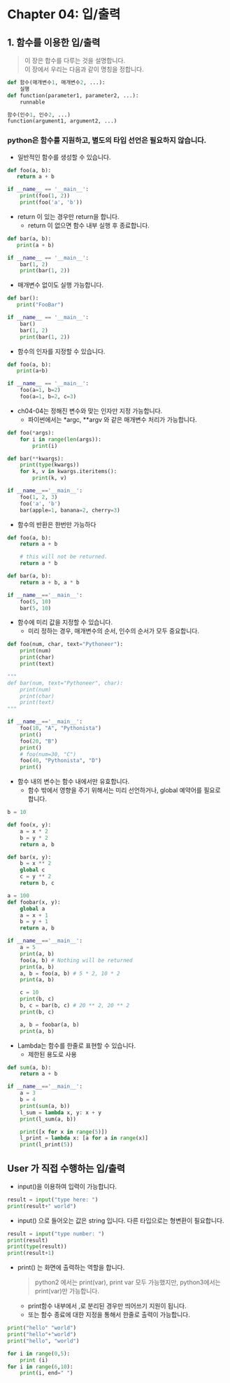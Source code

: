 # Chapter 04: 입/출력

## 1. 함수를 이용한 입/출력
> 이 장은 합수를 다루는 것을 설명합니다.  
> 이 장에서 우리는 다음과 같이 명칭을 정합니다.

```python
def 함수(매개변수1, 매개변수2, ...):
    실행
def function(parameter1, parameter2, ...):
    runnable

함수(인수1, 인수2, ...)
function(argument1, argument2, ...)
```

### python은 함수를 지원하고, 별도의 타입 선언은 필요하지 않습니다.

* 일반적인 함수를 생성할 수 있습니다.

```python ch04-01.py
def foo(a, b):
   return a + b

if __name__ == '__main__':
    print(foo(1, 2))
    print(foo('a', 'b'))
```

* return 이 있는 경우만 return을 합니다.
  * return 이 없으면 함수 내부 실행 후 종료합니다.

```python ch04-02.py
def bar(a, b):
   print(a + b)

if __name__ == '__main__':
    bar(1, 2)
    print(bar(1, 2))
```

* 매개변수 없이도 실행 가능합니다.

```python ch04-03.py
def bar():
   print("FooBar")

if __name__ == '__main__':
    bar()
    bar(1, 2)
    print(bar(1, 2))
```

* 함수의 인자를 지정할 수 있습니다.

```python ch04-04.py
def foo(a, b):
   print(a+b)

if __name__ == '__main__':
    foo(a=1, b=2)
    foo(a=1, b=2, c=3)
```

* ch04-04는 정해진 변수와 맞는 인자만 지정 가능합니다.
  * 파이썬에서는 *argc, **argv 와 같은 매개변수 처리가 가능합니다.

```python ch04-05.py
def foo(*args):
    for i in range(len(args)):
        print(i)

def bar(**kwargs):
    print(type(kwargs))
    for k, v in kwargs.iteritems():
        print(k, v)

if __name__=='__main__':
    foo(1, 2, 3)
    foo('a', 'b')
    bar(apple=1, banana=2, cherry=3)
```

* 함수의 반환은 한번만 가능하다

```python ch04-06.py
def foo(a, b):
    return a + b

    # this will not be returned.
    return a * b

def bar(a, b):
    return a + b, a * b

if __name__=='__main__':
    foo(5, 10)
    bar(5, 10)
```

* 함수에 미리 값을 지정할 수 있습니다.
  * 미리 정하는 경우, 매개변수의 순서, 인수의 순서가 모두 중요합니다.

```python 04-07.py
def foo(num, char, text="Pythoneer"):
    print(num)
    print(char)
    print(text)

"""
def bar(num, text="Pythoneer", char):
    print(num)
    print(char)
    print(text)
"""

if __name__=='__main__':
    foo(10, "A", "Pythonista")
    print()
    foo(20, "B")
    print()
    # foo(num=30, "C")
    foo(40, "Pythonista", "D")
    print()
```

* 함수 내의 변수는 함수 내에서만 유효합니다.
  * 함수 밖에서 영향을 주기 위해서는 미리 선언하거나, global 예약어를 필요로 합니다.

```python py04-08.py
b = 10

def foo(x, y):
    a = x * 2
    b = y * 2
    return a, b

def bar(x, y):
    b = x ** 2
    global c
    c = y ** 2
    return b, c

a = 100
def foobar(x, y):
    global a
    a = x + 1
    b = y + 1
    return a, b

if __name__=='__main__':
    a = 5
    print(a, b)
    foo(a, b) # Nothing will be returned
    print(a, b)
    a, b = foo(a, b) # 5 * 2, 10 * 2
    print(a, b)

    c = 10
    print(b, c)
    b, c = bar(b, c) # 20 ** 2, 20 ** 2
    print(b, c)

    a, b = foobar(a, b)
    print(a, b)
```

* Lambda는 함수를 한줄로 표현할 수 있습니다.
  * 제한된 용도로 사용

```python ch04-09.py
def sum(a, b):
    return a + b

if __name__=='__main__':
    a = 3
    b = 4
    print(sum(a, b))
    l_sum = lambda x, y: x + y
    print(l_sum(a, b))

    print([x for x in range(5)])
    l_print = lambda x: [a for a in range(x)]
    print(l_print(5))

```

## User 가 직접 수행하는 입/출력
* input()을 이용하여 입력이 가능합니다.
```python ch04-11.py
result = input("type here: ")
print(result+" world")
```

* input() 으로 들어오는 값은 string 입니다. 다른 타입으로는 형변환이 필요합니다.
```python ch04-12.py
result = input("type number: ")
print(result)
print(type(result))
print(result+1)
```

* print() 는 화면에 출력하는 역할을 합니다.
  > python2 에서는 print(var), print var 모두 가능했지만, python3에서는 print(var)만 가능합니다.
  * print함수 내부에서 ,로 분리된 경우만 띄어쓰기 지원이 됩니다.
  * 또는 함수 종료에 대한 지정을 통해서 한줄로 출력이 가능합니다.
```python ch04-13.py
print("hello" "world")
print("hello"+"world")
print("hello", "world")

for i in range(0,5):
    print (i)
for i in range(6,10):
    print(i, end=" ")
```